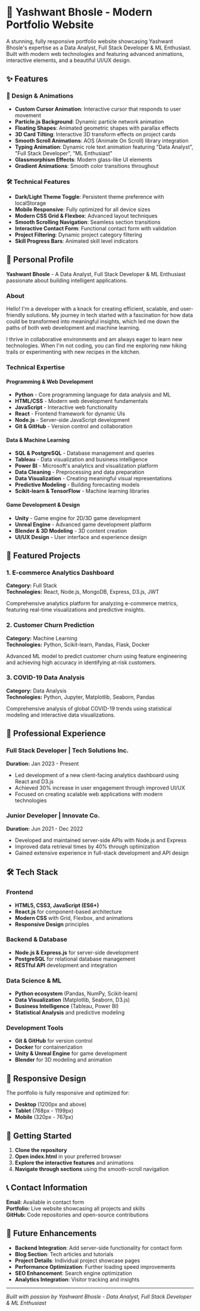 # 🚀 Yashwant Bhosle - Modern Portfolio Website

A stunning, fully responsive portfolio website showcasing Yashwant Bhosle's expertise as a Data Analyst, Full Stack Developer & ML Enthusiast. Built with modern web technologies and featuring advanced animations, interactive elements, and a beautiful UI/UX design.

## ✨ Features

### 🎨 Design & Animations
- **Custom Cursor Animation**: Interactive cursor that responds to user movement
- **Particle.js Background**: Dynamic particle network animation
- **Floating Shapes**: Animated geometric shapes with parallax effects
- **3D Card Tilting**: Interactive 3D transform effects on project cards
- **Smooth Scroll Animations**: AOS (Animate On Scroll) library integration
- **Typing Animation**: Dynamic role text animation featuring "Data Analyst", "Full Stack Developer", "ML Enthusiast"
- **Glassmorphism Effects**: Modern glass-like UI elements
- **Gradient Animations**: Smooth color transitions throughout

### 🛠 Technical Features
- **Dark/Light Theme Toggle**: Persistent theme preference with localStorage
- **Mobile Responsive**: Fully optimized for all device sizes
- **Modern CSS Grid & Flexbox**: Advanced layout techniques
- **Smooth Scrolling Navigation**: Seamless section transitions
- **Interactive Contact Form**: Functional contact form with validation
- **Project Filtering**: Dynamic project category filtering
- **Skill Progress Bars**: Animated skill level indicators

## 👤 Personal Profile

**Yashwant Bhosle** - A Data Analyst, Full Stack Developer & ML Enthusiast passionate about building intelligent applications.

### About
Hello! I'm a developer with a knack for creating efficient, scalable, and user-friendly solutions. My journey in tech started with a fascination for how data could be transformed into meaningful insights, which led me down the paths of both web development and machine learning.

I thrive in collaborative environments and am always eager to learn new technologies. When I'm not coding, you can find me exploring new hiking trails or experimenting with new recipes in the kitchen.

### Technical Expertise

#### Programming & Web Development
- **Python** - Core programming language for data analysis and ML
- **HTML/CSS** - Modern web development fundamentals  
- **JavaScript** - Interactive web functionality
- **React** - Frontend framework for dynamic UIs
- **Node.js** - Server-side JavaScript development
- **Git & GitHub** - Version control and collaboration

#### Data & Machine Learning
- **SQL & PostgreSQL** - Database management and queries
- **Tableau** - Data visualization and business intelligence
- **Power BI** - Microsoft's analytics and visualization platform
- **Data Cleaning** - Preprocessing and data preparation
- **Data Visualization** - Creating meaningful visual representations
- **Predictive Modeling** - Building forecasting models
- **Scikit-learn & TensorFlow** - Machine learning libraries

#### Game Development & Design
- **Unity** - Game engine for 2D/3D game development
- **Unreal Engine** - Advanced game development platform
- **Blender & 3D Modeling** - 3D content creation
- **UI/UX Design** - User interface and experience design

## 🚀 Featured Projects

### 1. E-commerce Analytics Dashboard
**Category:** Full Stack  
**Technologies:** React, Node.js, MongoDB, Express, D3.js, JWT

Comprehensive analytics platform for analyzing e-commerce metrics, featuring real-time visualizations and predictive insights.

### 2. Customer Churn Prediction  
**Category:** Machine Learning  
**Technologies:** Python, Scikit-learn, Pandas, Flask, Docker

Advanced ML model to predict customer churn using feature engineering and achieving high accuracy in identifying at-risk customers.

### 3. COVID-19 Data Analysis
**Category:** Data Analysis  
**Technologies:** Python, Jupyter, Matplotlib, Seaborn, Pandas

Comprehensive analysis of global COVID-19 trends using statistical modeling and interactive data visualizations.

## 💼 Professional Experience

### Full Stack Developer | Tech Solutions Inc.
**Duration:** Jan 2023 - Present  
- Led development of a new client-facing analytics dashboard using React and D3.js
- Achieved 30% increase in user engagement through improved UI/UX
- Focused on creating scalable web applications with modern technologies

### Junior Developer | Innovate Co.
**Duration:** Jun 2021 - Dec 2022  
- Developed and maintained server-side APIs with Node.js and Express
- Improved data retrieval times by 40% through optimization
- Gained extensive experience in full-stack development and API design

## 🛠 Tech Stack

### Frontend
- **HTML5, CSS3, JavaScript (ES6+)**
- **React.js** for component-based architecture
- **Modern CSS** with Grid, Flexbox, and animations
- **Responsive Design** principles

### Backend & Database
- **Node.js & Express.js** for server-side development
- **PostgreSQL** for relational database management
- **RESTful API** development and integration

### Data Science & ML
- **Python ecosystem** (Pandas, NumPy, Scikit-learn)
- **Data Visualization** (Matplotlib, Seaborn, D3.js)
- **Business Intelligence** (Tableau, Power BI)
- **Statistical Analysis** and predictive modeling

### Development Tools
- **Git & GitHub** for version control
- **Docker** for containerization
- **Unity & Unreal Engine** for game development
- **Blender** for 3D modeling and animation

## 📱 Responsive Design

The portfolio is fully responsive and optimized for:
- **Desktop** (1200px and above)
- **Tablet** (768px - 1199px)  
- **Mobile** (320px - 767px)

## 🚀 Getting Started

1. **Clone the repository**
2. **Open index.html** in your preferred browser
3. **Explore the interactive features** and animations
4. **Navigate through sections** using the smooth-scroll navigation

## 📞 Contact Information

**Email:** Available in contact form  
**Portfolio:** Live website showcasing all projects and skills  
**GitHub:** Code repositories and open-source contributions

## 🎯 Future Enhancements

- **Backend Integration**: Add server-side functionality for contact form
- **Blog Section**: Tech articles and tutorials
- **Project Details**: Individual project showcase pages
- **Performance Optimization**: Further loading speed improvements
- **SEO Enhancement**: Search engine optimization
- **Analytics Integration**: Visitor tracking and insights

---

*Built with passion by Yashwant Bhosle - Data Analyst, Full Stack Developer & ML Enthusiast*